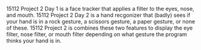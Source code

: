 15112 Project 2 Day 1 is a face tracker that applies a filter to the eyes, nose, and mouth.
15112 Project 2 Day 2 is a hand recgonizer that (badly) sees if your hand is in a rock 
gesture, a scissors gesture, a paper gesture, or none of these. 15112 Project 2 is combines
these two features to display the eye filter, nose filter, or mouth filter depending on what
gesture the program thinks your hand is in. 
